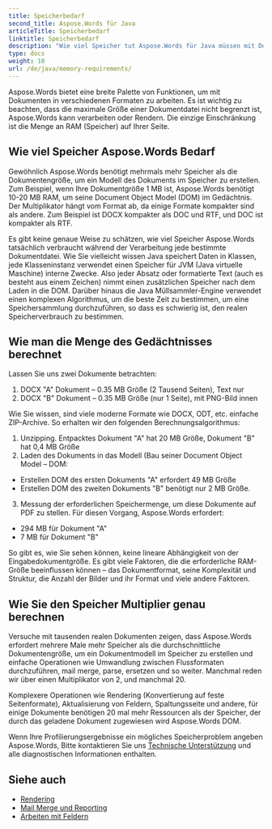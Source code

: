 ```yaml
---
title: Speicherbedarf
second_title: Aspose.Words für Java
articleTitle: Speicherbedarf
linktitle: Speicherbedarf
description: "Wie viel Speicher tut Aspose.Words für Java müssen mit Dokumenten arbeiten? Lernen Sie die Details."
type: docs
weight: 10
url: /de/java/memory-requirements/
---
```


Aspose.Words bietet eine breite Palette von Funktionen, um mit Dokumenten in verschiedenen Formaten zu arbeiten. Es ist wichtig zu beachten, dass die maximale Größe einer Dokumentdatei nicht begrenzt ist, Aspose.Words kann verarbeiten oder Rendern. Die einzige Einschränkung ist die Menge an RAM (Speicher) auf Ihrer Seite.

## Wie viel Speicher Aspose.Words Bedarf

Gewöhnlich Aspose.Words benötigt mehrmals mehr Speicher als die Dokumentengröße, um ein Modell des Dokuments im Speicher zu erstellen. Zum Beispiel, wenn Ihre Dokumentgröße 1 MB ist, Aspose.Words benötigt 10-20 MB RAM, um seine Document Object Model (DOM) im Gedächtnis. Der Multiplikator hängt vom Format ab, da einige Formate kompakter sind als andere. Zum Beispiel ist DOCX kompakter als DOC und RTF, und DOC ist kompakter als RTF.

Es gibt keine genaue Weise zu schätzen, wie viel Speicher Aspose.Words tatsächlich verbraucht während der Verarbeitung jede bestimmte Dokumentdatei. Wie Sie vielleicht wissen Java speichert Daten in Klassen, jede Klasseninstanz verwendet einen Speicher für JVM (Java virtuelle Maschine) interne Zwecke. Also jeder Absatz oder formatierte Text (auch es besteht aus einem Zeichen) nimmt einen zusätzlichen Speicher nach dem Laden in die DOM. Darüber hinaus die Java Müllsammler-Engine verwendet einen komplexen Algorithmus, um die beste Zeit zu bestimmen, um eine Speichersammlung durchzuführen, so dass es schwierig ist, den realen Speicherverbrauch zu bestimmen.

## Wie man die Menge des Gedächtnisses berechnet

Lassen Sie uns zwei Dokumente betrachten:

1. DOCX "A" Dokument – 0.35 MB Größe (2 Tausend Seiten), Text nur
2. DOCX "B" Dokument – 0.35 MB Größe (nur 1 Seite), mit PNG-Bild innen

Wie Sie wissen, sind viele moderne Formate wie DOCX, ODT, etc. einfache ZIP-Archive. So erhalten wir den folgenden Berechnungsalgorithmus:
1. Unzipping. Entpacktes Dokument "A" hat 20 MB Größe, Dokument "B" hat 0,4 MB Größe
2. Laden des Dokuments in das Modell (Bau seiner Document Object Model – DOM:
* Erstellen DOM des ersten Dokuments "A" erfordert 49 MB Größe
* Erstellen DOM des zweiten Dokuments "B" benötigt nur 2 MB Größe.
3. Messung der erforderlichen Speichermenge, um diese Dokumente auf PDF zu stellen. Für diesen Vorgang, Aspose.Words erfordert:
  * 294 MB für Dokument "A"
  * 7 MB für Dokument "B"

So gibt es, wie Sie sehen können, keine lineare Abhängigkeit von der Eingabedokumentgröße. Es gibt viele Faktoren, die die erforderliche RAM-Größe beeinflussen können – das Dokumentformat, seine Komplexität und Struktur, die Anzahl der Bilder und ihr Format und viele andere Faktoren.

## Wie Sie den Speicher Multiplier genau berechnen

Versuche mit tausenden realen Dokumenten zeigen, dass Aspose.Words erfordert mehrere Male mehr Speicher als die durchschnittliche Dokumentengröße, um ein Dokumentmodell im Speicher zu erstellen und einfache Operationen wie Umwandlung zwischen Flussformaten durchzuführen, mail merge, parse, ersetzen und so weiter. Manchmal reden wir über einen Multiplikator von 2, und manchmal 20.

Komplexere Operationen wie Rendering (Konvertierung auf feste Seitenformate), Aktualisierung von Feldern, Spaltungsseite und andere, für einige Dokumente benötigen 20 mal mehr Ressourcen als der Speicher, der durch das geladene Dokument zugewiesen wird Aspose.Words DOM.

Wenn Ihre Profilierungsergebnisse ein mögliches Speicherproblem angeben Aspose.Words, Bitte kontaktieren Sie uns [Technische Unterstützung](/words/de/java/technical-support/) und alle diagnostischen Informationen enthalten.

## Siehe auch

* [Rendering](/words/de/java/rendering/)
* [Mail Merge und Reporting](/words/java/mail-merge-and-reporting/)
* [Arbeiten mit Feldern](/words/de/java/working-with-fields/)